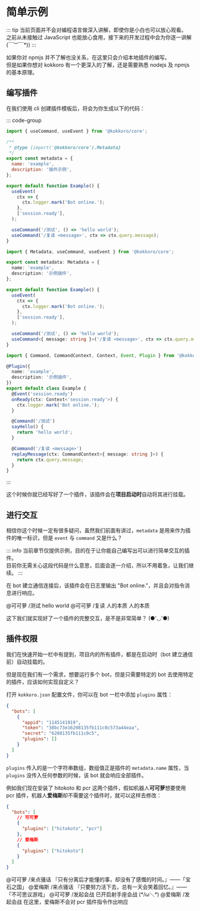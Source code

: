 # 简单示例

::: tip
当前页面并不会对编程语言做深入讲解，即使你是小白也可以放心观看。  
之前从未接触过 JavaScript 也能放心食用，接下来的开发过程中会为你逐一讲解 \(￣︶￣\*\))
:::

如果你对 npmjs 并不了解也没关系，在这里只会介绍本地插件的编写。  
但是如果你想对 kokkoro 有一个更深入的了解，还是需要熟悉 nodejs 及 npmjs 的基本原理。

## 编写插件

在我们使用 cli 创建插件模板后，将会为你生成以下的代码：

::: code-group

```javascript [javascript]
import { useCommand, useEvent } from '@kokkoro/core';

/**
 * @type {import('@kokkoro/core').Metadata}
 */
export const metadata = {
  name: 'example',
  description: '插件示例',
};

export default function Example() {
  useEvent(
    ctx => {
      ctx.logger.mark('Bot online.');
    },
    ['session.ready'],
  );

  useCommand('/测试', () => 'hello world');
  useCommand('/复读 <message>', ctx => ctx.query.message);
}
```

```typescript [typescript (Hook)]
import { Metadata, useCommand, useEvent } from '@kokkoro/core';

export const metadata: Metadata = {
  name: 'example',
  description: '示例插件',
};

export default function Example() {
  useEvent(
    ctx => {
      ctx.logger.mark('Bot online.');
    },
    ['session.ready'],
  );

  useCommand('/测试', () => 'hello world');
  useCommand<{ message: string }>('/复读 <message>', ctx => ctx.query.message);
}
```

```typescript [typescript (Decorator)]
import { Command, CommandContext, Context, Event, Plugin } from '@kokkoro/core';

@Plugin({
  name: 'example',
  description: '示例插件',
})
export default class Example {
  @Event('session.ready')
  onReady(ctx: Context<'session.ready'>) {
    ctx.logger.mark('Bot online.');
  }

  @Command('/测试')
  sayHello() {
    return 'hello world';
  }

  @Command('/复读 <message>')
  replayMessage(ctx: CommandContext<{ message: string }>) {
    return ctx.query.message;
  }
}
```

:::

这个时候你就已经写好了一个插件，该插件会在**项目启动时**自动将其进行挂载。

## 进行交互

相信你这个时候一定有很多疑问，虽然我们前面有讲过，`metadata` 是用来作为插件的唯一标识，但是 `event` 与 `command` 又是什么？

::: info
当前章节仅提供示例，目的在于让你能自己编写出可以进行简单交互的插件。  
目前你无需关心这段代码是什么意思，后面会逐一介绍，所以不用着急，让我们继续。
:::

在 bot 建立通信连接后，该插件会在日志里输出 "Bot online."，并且会对指令消息进行响应。

<ChatPanel>
  <ChatMessage :qq="2225151531" nickname="Yuki">@可可萝 /测试</ChatMessage>
  <ChatMessage :qq="2854205915" nickname="可可萝">hello world</ChatMessage>
  <ChatMessage :qq="2225151531" nickname="Yuki">@可可萝 /复读 人的本质</ChatMessage>
  <ChatMessage :qq="2854205915" nickname="可可萝">人的本质</ChatMessage>
</ChatPanel>

这下我们就实现好了一个插件的完整交互，是不是非常简单？ (●'◡'●)

## 插件权限

我们在快速开始一栏中有提到，项目内的所有插件，都是在启动时（bot 建立通信前）自动挂载的。

但是现在我们有一个需求，想要运行多个 bot，但是只需要特定的 bot 去使用特定的插件，应该如何实现自定义？

打开 `kokkoro.json` 配置文件，你可以在 bot 一栏中添加 `plugins` 属性：

```json {7}
{
  "bots": [
    {
      "appid": "1145141919",
      "token": "38bc73e16208135fb111c0c573a44eaa",
      "secret": "6208135fb111c0c5",
      "plugins": []
    }
  ]
}
```

`plugins` 传入的是一个字符串数组，数组值正是插件的 `metadata.name` 属性，当 `plugins` 没传入任何参数的时候，该 bot 就会响应全部插件。

例如我们现在安装了 hitokoto 和 pcr 这两个插件，假如机器人**可可萝**想要使用 pcr 插件，机器人**爱梅斯**却不需要这个插件时，就可以这样去修改：

```json {5,9}
{
  "bots": [
    // 可可萝
    {
      "plugins": ["hitokoto", "pcr"]
    },
    // 爱梅斯
    {
      "plugins": ["hitokoto"]
    }
  ]
}
```

<ChatPanel>
  <ChatMessage :qq="2225151531" nickname="Yuki">@可可萝 /来点骚话</ChatMessage>
  <ChatMessage :qq="2854205915" nickname="可可萝">『只有分离后才能懂的事，却没有了感慨的时间。』——「宝石之国」</ChatMessage>
  <ChatMessage :qq="2225151531" nickname="Yuki">@爱梅斯 /来点骚话</ChatMessage>
  <ChatMessage :qq="2854211958" nickname="爱梅斯">『只要努力活下去，总有一天会笑着回忆。』——「不可思议游戏」</ChatMessage>
  <ChatMessage :qq="2225151531" nickname="Yuki">@可可萝 /发起会战</ChatMessage>
  <ChatMessage :qq="2854205915" nickname="可可萝">已开启射手座会战 (*/ω＼*)</ChatMessage>
  <ChatMessage :qq="2225151531" nickname="Yuki">@爱梅斯 /发起会战</ChatMessage>
  <ChatMessage :qq="2225151531" nickname="Yuki">在这里，爱梅斯不会对 pcr 插件指令作出响应</ChatMessage>
</ChatPanel>
